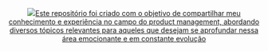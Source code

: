 <p align="center">
    <a href="https://github.com/Alvilyn/product-management/">
        <img src="./images/encabezado.png>
    </a>
        
</p>

<br>
    <h1>Product Management</h1>
    
<br>
<p align="center">Este repositório foi criado com o objetivo de compartilhar meu conhecimento e experiência no campo do product management, abordando diversos tópicos relevantes para aqueles que desejam se aprofundar nessa área emocionante e em constante evolução</p>